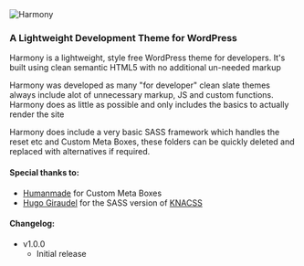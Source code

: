 <img src="https://raw.github.com/invmatt/Harmony/master/screenshot.png" alt="Harmony" />

<h3>A Lightweight Development Theme for WordPress</h3>

<p>Harmony is a lightweight, style free WordPress theme for developers. It's built using clean semantic HTML5 with no
additional un-needed markup</p>

<p>Harmony was developed as many "for developer" clean slate themes always include alot of unnecessary markup, JS
and custom functions. Harmony does as little as possible and only includes the basics to actually render the site</p>

<p>Harmony does include a very basic SASS framework which handles the reset etc and Custom Meta Boxes, these folders can be
quickly deleted and replaced with alternatives if required.</p>

<h4>Special thanks to:</h4>

<ul>
  <li><a href="https://github.com/humanmade/Custom-Meta-Boxes">Humanmade</a> for Custom Meta Boxes</li>
  <li><a href="https://github.com/HugoGiraudel/KNACSS-Sass">Hugo Giraudel</a> for the SASS version of <a href="http://www.knacss.com">KNACSS</a></li>
</ul>

<h4>Changelog:</h4>
<ul>
  <li>
    v1.0.0
    <ul>
      <li>Initial release</li>
    </ul>
  </li>
</ul>
